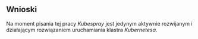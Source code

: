 ## Wnioski

Na moment pisania tej pracy _Kubespray_ jest jedynym aktywnie rozwijanym i
działającym rozwiązaniem uruchamiania klastra _Kubernetesa_.
